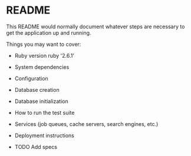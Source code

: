 # README

This README would normally document whatever steps are necessary to get the
application up and running.

Things you may want to cover:

* Ruby version
  ruby '2.6.1'

* System dependencies

* Configuration

* Database creation

* Database initialization

* How to run the test suite

* Services (job queues, cache servers, search engines, etc.)

* Deployment instructions

* TODO
  Add specs
